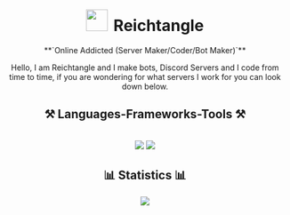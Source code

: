 

<h1 align="center"> <img center="left" alt="" width="39px" style="padding-right:10px;" src="https://svgshare.com/i/1Aek.svg"/>Reichtangle </h1>


<div align="center"> 
**`Online Addicted (Server Maker/Coder/Bot Maker)`**

Hello, I am Reichtangle and I make bots, Discord Servers and I code from time to time, if you are wondering for what servers I work for you can look down below. </div>

<h2 align="center">⚒️ Languages-Frameworks-Tools ⚒️</h2>
<br/>
<div align="center">
    <img src="https://skillicons.dev/icons?i=f,bots,discord,html,css,js,py,vscode,docker" />
    <img src="https://skillicons.dev/icons?i=github,xd,ps,figma"/><br>
</div>

<h2 align="center">📊 Statistics 📊</h2>
<div align="center">
<img src="https://github-readme-stats.vercel.app/api?username=Reictangle&show_icons=true&theme=gotham" />
</div>
